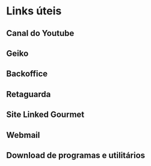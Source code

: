 <!-- TITLE: Material Externo -->
<!-- SUBTITLE: Compilação de Material Externo -->

# Links úteis 

## Canal do Youtube
## Geiko
## Backoffice
## Retaguarda
## Site Linked Gourmet
## Webmail
## Download de programas e utilitários